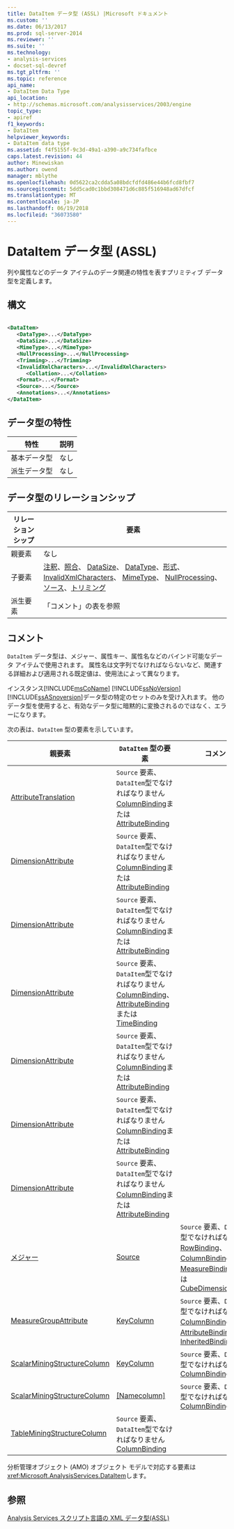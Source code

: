 ```yaml
---
title: DataItem データ型 (ASSL) |Microsoft ドキュメント
ms.custom: ''
ms.date: 06/13/2017
ms.prod: sql-server-2014
ms.reviewer: ''
ms.suite: ''
ms.technology:
- analysis-services
- docset-sql-devref
ms.tgt_pltfrm: ''
ms.topic: reference
api_name:
- DataItem Data Type
api_location:
- http://schemas.microsoft.com/analysisservices/2003/engine
topic_type:
- apiref
f1_keywords:
- DataItem
helpviewer_keywords:
- DataItem data type
ms.assetid: f4f5155f-9c3d-49a1-a390-a9c734fafbce
caps.latest.revision: 44
author: Minewiskan
ms.author: owend
manager: mblythe
ms.openlocfilehash: 0d5622ca2cdda5a08bdcfdfd486e44b6fcd8fbf7
ms.sourcegitcommit: 5dd5cad0c1bbd308471d6c885f516948ad67dfcf
ms.translationtype: MT
ms.contentlocale: ja-JP
ms.lasthandoff: 06/19/2018
ms.locfileid: "36073580"
---
```

# <a name="dataitem-data-type-assl"></a>DataItem データ型 (ASSL)
  列や属性などのデータ アイテムのデータ関連の特性を表すプリミティブ データ型を定義します。  
  
## <a name="syntax"></a>構文  
  
```xml  
  
<DataItem>  
   <DataType>...</DataType>  
   <DataSize>...</DataSize>  
   <MimeType>...</MimeType>  
   <NullProcessing>...</NullProcessing>  
   <Trimming>...</Trimming>  
   <InvalidXmlCharacters>...</InvalidXmlCharacters>  
      <Collation>...</Collation>  
   <Format>...</Format>  
   <Source>...</Source>  
   <Annotations>...</Annotations>  
</DataItem>  
```  
  
## <a name="data-type-characteristics"></a>データ型の特性  
  
|特性|説明|  
|--------------------|-----------------|  
|基本データ型|なし|  
|派生データ型|なし|  
  
## <a name="data-type-relationships"></a>データ型のリレーションシップ  
  
|リレーションシップ|要素|  
|------------------|-------------|  
|親要素|なし|  
|子要素|[注釈](../collections/annotations-element-assl.md)、[照合](../properties/collation-element-assl.md)、 [DataSize](../properties/datasize-element-assl.md)、 [DataType](../properties/datatype-element-assl.md)、[形式](../properties/format-element-assl.md)、 [InvalidXmlCharacters](../properties/invalidxmlcharacters-element-assl.md)、 [MimeType](../properties/mimetype-element-assl.md)、 [NullProcessing](../properties/nullprocessing-element-assl.md)、[ソース](../properties/source-element-binding-assl.md)、[トリミング](../properties/trimming-element-assl.md)|  
|派生要素|「コメント」の表を参照|  
  
## <a name="remarks"></a>コメント  
 `DataItem` データ型は、メジャー、属性キー、属性名などのバインド可能なデータ アイテムで使用されます。 属性名は文字列でなければならないなど、関連する詳細および適用される既定値は、使用法によって異なります。  
  
 インスタンス[!INCLUDE[msCoName](../../../includes/msconame-md.md)] [!INCLUDE[ssNoVersion](../../../includes/ssnoversion-md.md)] [!INCLUDE[ssASnoversion](../../../includes/ssasnoversion-md.md)]データ型の特定のセットのみを受け入れます。 他のデータ型を使用すると、有効なデータ型に暗黙的に変換されるのではなく、エラーになります。  
  
 次の表は、`DataItem` 型の要素を示しています。  
  
|親要素|`DataItem` 型の要素|コメント|  
|--------------------|----------------------------------|--------------|  
|[AttributeTranslation](../objects/column-element-assl.md)|`Source` 要素、`DataItem`型でなければなりません[ColumnBinding](binding-data-type-assl.md)または[AttributeBinding](attributebinding-data-type-assl.md)|  
|[DimensionAttribute](../objects/customrollupcolumn-element-assl.md)|`Source` 要素、`DataItem`型でなければなりません[ColumnBinding](binding-data-type-assl.md)または[AttributeBinding](attributebinding-data-type-assl.md)|  
|[DimensionAttribute](../objects/customrolluppropertiescolumn-element-assl.md)|`Source` 要素、`DataItem`型でなければなりません[ColumnBinding](binding-data-type-assl.md)または[AttributeBinding](attributebinding-data-type-assl.md)|  
|[DimensionAttribute](../objects/keycolumn-element-assl.md)|`Source` 要素、`DataItem`型でなければなりません[ColumnBinding](binding-data-type-assl.md)、 [AttributeBinding](attributebinding-data-type-assl.md)または[TimeBinding](timebinding-data-type-assl.md)|  
|[DimensionAttribute](../objects/namecolumn-element-assl.md)|`Source` 要素、`DataItem`型でなければなりません[ColumnBinding](binding-data-type-assl.md)または[AttributeBinding](attributebinding-data-type-assl.md)|  
|[DimensionAttribute](../objects/skippedlevelscolumn-element-assl.md)|`Source` 要素、`DataItem`型でなければなりません[ColumnBinding](binding-data-type-assl.md)または[AttributeBinding](attributebinding-data-type-assl.md)|  
|[DimensionAttribute](../objects/unaryoperatorcolumn-element-assl.md)|`Source` 要素、`DataItem`型でなければなりません[ColumnBinding](binding-data-type-assl.md)または[AttributeBinding](attributebinding-data-type-assl.md)|  
|[メジャー](../objects/measure-element-assl.md)|[Source](../properties/source-element-binding-assl.md)|`Source` 要素、`DataItem`型でなければなりません[RowBinding](rowbinding-data-type-assl.md)、 [ColumnBinding](binding-data-type-assl.md)、 [MeasureBinding](measurebinding-data-type-assl.md)、または[CubeDimensionBinding](dimensionbinding-data-type-assl.md)|  
|[MeasureGroupAttribute](measuregroupattribute-data-type-assl.md)|[KeyColumn](../objects/keycolumn-element-assl.md)|`Source` 要素、`DataItem`型でなければなりません[ColumnBinding](binding-data-type-assl.md)、 [AttributeBinding](attributebinding-data-type-assl.md)または[InheritedBinding](inheritedbinding-data-type-assl.md)|  
|[ScalarMiningStructureColumn](miningstructurecolumn-data-type-assl.md)|[KeyColumn](../objects/keycolumn-element-assl.md)|`Source` 要素、`DataItem`型でなければなりません[ColumnBinding](binding-data-type-assl.md)|  
|[ScalarMiningStructureColumn](miningstructurecolumn-data-type-assl.md)|[[Namecolumn]](../objects/namecolumn-element-assl.md)|`Source` 要素、`DataItem`型でなければなりません[ColumnBinding](binding-data-type-assl.md)|  
|[TableMiningStructureColumn](../objects/foreignkeycolumn-element-assl.md)|`Source` 要素、`DataItem`型でなければなりません[ColumnBinding](binding-data-type-assl.md)|  
  
 分析管理オブジェクト (AMO) オブジェクト モデルで対応する要素は<xref:Microsoft.AnalysisServices.DataItem>します。  
  
## <a name="see-also"></a>参照  
 [Analysis Services スクリプト言語の XML データ型&#40;ASSL&#41;](analysis-services-scripting-language-xml-data-types-assl.md)  
  
  